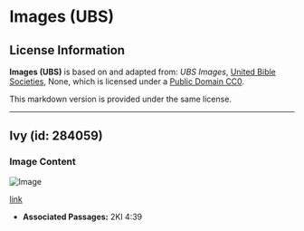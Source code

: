 # Images (UBS)

## License Information

**Images (UBS)** is based on and adapted from: _UBS Images_, [United Bible Societies](https://unitedbiblesocieties.org/), None, which is licensed under a [Public Domain CC0](https://creativecommons.org/public-domain/cc0/).

This markdown version is provided under the same license.



--------------------------------

## Ivy (id: 284059)

### Image Content

![Image](https://cdn.aquifer.bible/aquifer-content/resources/Media/WEB-0540_ivy.jpg)

[link](https://cdn.aquifer.bible/aquifer-content/resources/Media/WEB-0540_ivy.jpg)

* **Associated Passages:** 2KI 4:39


